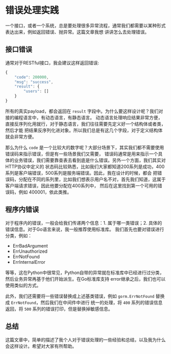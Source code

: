 # 错误处理实践

一个接口，或者一个系统，总是要处理很多异常流程，通常我们都需要以某种形式表达出来，例如返回错误、抛异常。这篇文章我想
讲讲怎么去处理错误。

## 接口错误

通常对于RESTful接口，我会建议这样返回错误:

```js
{
    "code": 200000,
    "msg": "success",
    "result": {
        "users": []
    }
}
```

所有的真实payload，都会返回在 `result` 字段中。为什么要这样设计呢？我们对接的编程语言中，有动态语言，有静态语言。
动态语言处理响应结果非常方便，直接反序列化用就行，对于静态语言，我们往往需要先定义好一个结构体或者类，然后才能
把结果反序列化进对象。所以我们总是有这几个字段，对于定义结构体就会非常方便。

那么为什么 `code` 是一个比较大的数字呢？大部分场景下，其实我们都不需要使用错误码来指示错误，但是有一些场景我们又需要，
错误码通常是用来指示一个具体的业务错误，我们需要靠查表去看到底是什么错误。另外一个方面，我们其实对HTTP协议中定义的
状态码比较熟悉，比如我们大家都知道200系列是成功，400系列是客户端错误，500系列是服务端错误。因此，我在设计的时候，都会
把错误码，分配在不同的系列里，比如我们想表示用户名不对，首先我们知道，这属于客户端请求错误，因此他要分配在400系列中，
然后在这里找到第一个可用的错误码，例如 400001，依此类推。

## 程序内错误

对于程序内的错误，一般会给我们传递两个信息：1. 属于哪一类错误；2. 具体的错误信息。对于Go语言来说，我一般推荐使用标准库。
我们首先也要对错误进行分类，例如：

- ErrBadArgument
- ErrUnauthorized
- ErrNotFound
- ErrInternalError

等等，这在Python中很常见，Python自带的异常就在标准库中已经进行过分类，然后业务异常再基于他们开始派生。在Go标准库支持
error继承之后，我们也可以使用类似的方式。

此外，我们还需要将一些错误替换成上述基类错误，例如 `gorm.ErrNotFound` 替换成 `ErrNotFound`，然后我们在中间件中进行
统一的处理，将 `400` 系列的错误信息返回，将 `500` 系列的错误打印，但是替换掉敏感信息。

## 总结

这篇文章中，简单的描述了我个人对于错误处理的一些经验和总结，以及我为什么会这样设计。希望对大家有所帮助。
